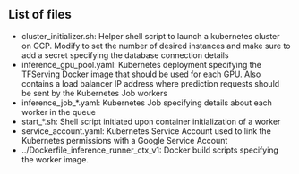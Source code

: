 ## List of files
* cluster_initializer.sh: Helper shell script to launch a kubernetes cluster on GCP. Modify to set the number of desired instances and make sure to add a secret specifying the database connection details
* inference_gpu_pool.yaml: Kubernetes deployment specifying the TFServing Docker image that should be used for each GPU. Also contains a load  balancer IP address where prediction requests should be sent by the Kubernetes Job workers
* inference_job_*.yaml: Kubernetes Job specifying details about each worker in the queue
* start_*.sh: Shell script initiated upon container initialization of a worker
* service_account.yaml: Kubernetes Service Account used to link the Kubernetes permissions with a Google Service Account
* ../Dockerfile_inference_runner_ctx_v1: Docker build scripts specifying the worker image.